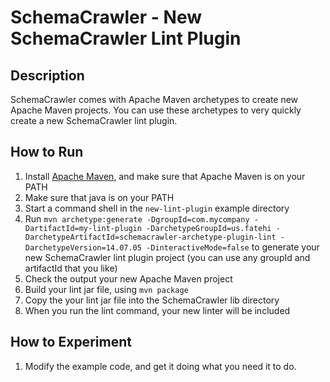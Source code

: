 # SchemaCrawler - New SchemaCrawler Lint Plugin

## Description
SchemaCrawler comes with Apache Maven archetypes to create new Apache Maven projects.
You can use these archetypes to very quickly create a new SchemaCrawler lint plugin.

## How to Run
1. Install [Apache Maven](http://maven.apache.org/), and make sure that Apache Maven is on your PATH 
2. Make sure that java is on your PATH
3. Start a command shell in the `new-lint-plugin` example directory 
4. Run `mvn archetype:generate -DgroupId=com.mycompany -DartifactId=my-lint-plugin
  -DarchetypeGroupId=us.fatehi -DarchetypeArtifactId=schemacrawler-archetype-plugin-lint -DarchetypeVersion=14.07.05
  -DinteractiveMode=false` to generate your new SchemaCrawler lint plugin project (you can use any groupId and artifactId that you like)
5. Check the output your new Apache Maven project
6. Build your lint jar file, using `mvn package`
7. Copy the your lint jar file into the SchemaCrawler lib directory
8. When you run the lint command, your new linter will be included

## How to Experiment
1. Modify the example code, and get it doing what you need it to do. 
